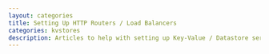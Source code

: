 ```yaml
---
layout: categories
title: Setting Up HTTP Routers / Load Balancers
categories: kvstores
description: Articles to help with setting up Key-Value / Datastore services
---
```

